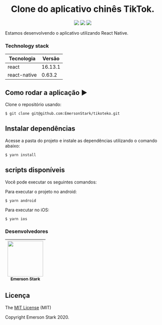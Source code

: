 <h1 align="center">Clone do aplicativo chinês TikTok.</h1>

<p align="center">
  <img src="https://img.shields.io/static/v1?label=react&message=framework&color=blue&style=for-the-badge&logo=JAVASCRIPT"/>
  <img src="http://img.shields.io/static/v1?label=License&message=MIT&color=green&style=for-the-badge"/>
  <img src="http://img.shields.io/static/v1?label=STATUS&message=EM%20DESENVOLVIMENTO&color=ORANGE&style=for-the-badge"/>
</p>

Estamos desenvolvendo o aplicativo utilizando React Native.

### Technology stack

| Tecnologia   | Versão   |
| ------------ | -------- |
| react        | 16.13.1  |
| react-native | 0.63.2   |

## Como rodar a aplicação :arrow_forward:

Clone o repositório usando:

```
$ git clone git@github.com:EmersonStark/tikoteko.git
```

## Instalar dependências

Acesse a pasta do projeto e instale as dependências utilizando o comando abaixo:

```
$ yarn install
```

## scripts disponíveis

Você pode executar os seguintes comandos:

Para executar o projeto no android:

```
$ yarn android
```

Para executar no iOS:

```
$ yarn ios
```

### Desenvolvedores

| [<img src="https://avatars2.githubusercontent.com/u/7688788?s=460&u=e5c138a280dcaf0fe5ca22f285f8b9bd9fa24295&v=4" width=115 > <br> <sub> Emerson Stark </sub>](https://github.com/EmersonStark)
| :---:

## Licença

The [MIT License]() (MIT)

Copyright Emerson Stark 2020.
